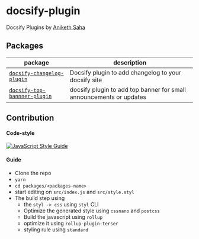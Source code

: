 # docsify-plugin

Docsify Plugins by [Aniketh Saha](https://twitter.com/__ANIX__)

## Packages

| **package**                                                                                                                  | **description**                                                     |
| ---------------------------------------------------------------------------------------------------------------------------- | ------------------------------------------------------------------- |
| [`docsify-changelog-plugin`](https://github.com/anikethsaha/docsify-plugin/tree/master/packages/docsify-changelog-plugin)    | Docsify plugin to add changelog to your docsify site                |
| [`docsify-top-bannner-plugin`](https://github.com/anikethsaha/docsify-plugin/tree/master/packages/docsify-top-banner-plugin) | docsify plugin to add top banner for small announcements or updates |

## Contribution

#### Code-style

[![JavaScript Style Guide](https://cdn.rawgit.com/standard/standard/master/badge.svg)](https://github.com/standard/standard)

#### Guide

- Clone the repo
- `yarn`
- `cd packages/<packages-name>`
- start editing on `src/index.js` and `src/style.styl`
- The build step using
  - the `styl -> css` using `styl` CLI
  - Optimize the generated style using `cssnano` and `postcss`
  - Build the javascript using `rollup`
  - optimize it using `rollup-plugin-terser`
  - styling rule using `standard`
